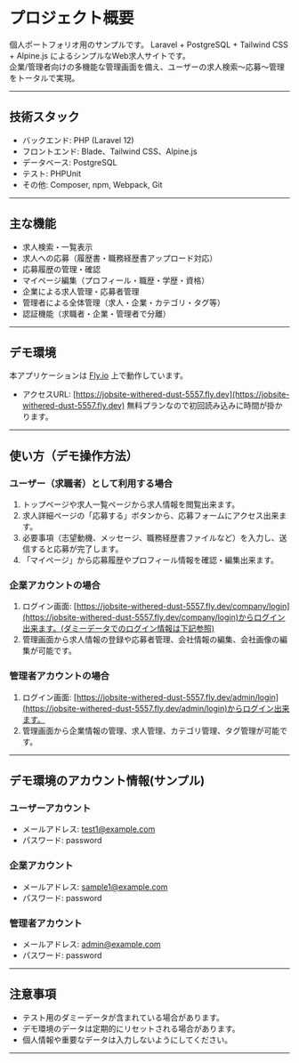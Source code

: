 # プロジェクト概要

個人ポートフォリオ用のサンプルです。
Laravel + PostgreSQL + Tailwind CSS + Alpine.js によるシンプルなWeb求人サイトです。  
企業/管理者向けの多機能な管理画面を備え、ユーザーの求人検索～応募～管理をトータルで実現。

---

## 技術スタック
- バックエンド: PHP (Laravel 12)
- フロントエンド: Blade、Tailwind CSS、Alpine.js
- データベース: PostgreSQL
- テスト: PHPUnit
- その他: Composer, npm, Webpack, Git

---

## 主な機能

- 求人検索・一覧表示
- 求人への応募（履歴書・職務経歴書アップロード対応）
- 応募履歴の管理・確認
- マイページ編集（プロフィール・職歴・学歴・資格）
- 企業による求人管理・応募者管理
- 管理者による全体管理（求人・企業・カテゴリ・タグ等）
- 認証機能（求職者・企業・管理者で分離）

---

## デモ環境

本アプリケーションは [Fly.io](https://fly.io/) 上で動作しています。

- アクセスURL: [https://jobsite-withered-dust-5557.fly.dev](https://jobsite-withered-dust-5557.fly.dev)
無料プランなので初回読み込みに時間が掛かります。

---

## 使い方（デモ操作方法）

### ユーザー（求職者）として利用する場合

1. トップページや求人一覧ページから求人情報を閲覧出来ます。
2. 求人詳細ページの「応募する」ボタンから、応募フォームにアクセス出来ます。
3. 必要事項（志望動機、メッセージ、職務経歴書ファイルなど）を入力し、送信すると応募が完了します。
4. 「マイページ」から応募履歴やプロフィール情報を確認・編集出来ます。

### 企業アカウントの場合

1. ログイン画面: [https://jobsite-withered-dust-5557.fly.dev/company/login](https://jobsite-withered-dust-5557.fly.dev/company/login)からログイン出来ます。(ダミーデータでのログイン情報は下記参照)
2. 管理画面から求人情報の登録や応募者管理、会社情報の編集、会社画像の編集が可能です。


### 管理者アカウントの場合

1. ログイン画面: [https://jobsite-withered-dust-5557.fly.dev/admin/login](https://jobsite-withered-dust-5557.fly.dev/admin/login)からログイン出来ます。
2. 管理画面から企業情報の管理、求人管理、カテゴリ管理、タグ管理が可能です。

---

## デモ環境のアカウント情報(サンプル)

### ユーザーアカウント
- メールアドレス: test1@example.com
- パスワード: password

### 企業アカウント
- メールアドレス: sample1@example.com
- パスワード: password

### 管理者アカウント
- メールアドレス: admin@example.com
- パスワード: password

---

## 注意事項

- テスト用のダミーデータが含まれている場合があります。
- デモ環境のデータは定期的にリセットされる場合があります。
- 個人情報や重要なデータは入力しないようにしてください。

---

